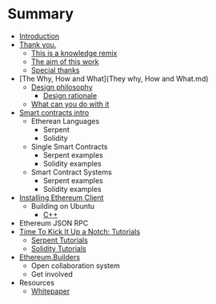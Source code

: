 # Summary

* [Introduction](README.md)
* [Thank you.](thank_you.md)
   * [This is a knowledge remix](this_is_a_knowledge_remix.md)
   * [The aim of this work](the_aim_of_this_work.md)
   * [Special thanks](special_thanks.md)
* [The Why, How and What](They why, How and What.md)
   * [Design philosophy](design_philosophy.md)
       * [Design rationale](design_rationale.md)
   * [What can you do with it](what_can_you_do_with_it.md)
* [Smart contracts intro](smart_contracts_intro.md)
   * Etherean Languages
       * Serpent
       * Solidity
   * Single Smart Contracts
       * Serpent examples
       * Solidity examples
   * Smart Contract Systems
       * Serpent examples
       * Solidity examples
* [Installing Ethereum Client](installing_ethereum.md)
   * Building on Ubuntu
       * [C++](ubuntu_cpp_build.md)
* Ethereum JSON RPC
* [Time To Kick It Up a Notch: Tutorials](time_to_kick_it_up_a_notch_tutorials.md)
   * [Serpent Tutorials](serpent_tutorials.md)
   * [Solidity Tutorials](solidity_tutorials.md)
* [Ethereum.Builders](ethereumbuilders.md)
   * Open collaboration system
   * Get involved
* Resources
   * [Whitepaper](whitepaper.md)

